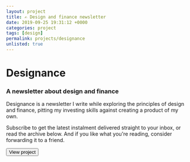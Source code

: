 ```yaml
---
layout: project
title: ✍️ Design and finance newsletter
date: 2019-09-25 19:31:12 +0000
categories: project
tags: [design] 
permalink: projects/designance
unlisted: true
---
```


# Designance
### A newsletter about design and finance

Designance is a newsletter I write while exploring the principles of design and finance, pitting my investing skills against creating a product of my own.

Subscribe to get the latest instalment delivered straight to your inbox, or read the archive below. And if you like what you're reading, consider forwarding it to a friend.

<button class="button-56" role="button" onclick="window.location.href='https://designance.substack.com';">View project</button>
